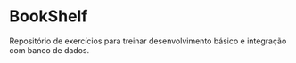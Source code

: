 # BookShelf
Repositório de exercícios para treinar desenvolvimento básico e integração com banco de dados.
